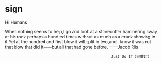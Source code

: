 # sign
Hi Humans


  When nothing seems to help,I go and look at a stonecutter hammering away at his rock perhaps a hundred times without as much as a crack showing in it.Yet at the hundred and first blow it will split in two,and I know it was not that blow that did it——but all that had gone before.
                                                                                                                 ——Jacob Riis
 
 
 
                                                     Just Do IT（只做IT)
